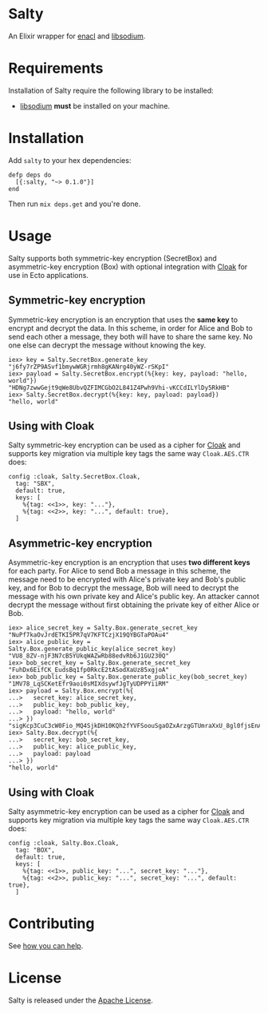 Salty
=====

An Elixir wrapper for [enacl](https://github.com/jlouis/enacl) and [libsodium](https://download.libsodium.org/doc/).

# Requirements

Installation of Salty require the following library to be installed:

* [libsodium](https://download.libsodium.org/doc/) **must** be installed on your machine.

# Installation

Add `salty` to your hex dependencies:

```
defp deps do
  [{:salty, "~> 0.1.0"}]
end
```

Then run `mix deps.get` and you're done.

# Usage

Salty supports both symmetric-key encryption (SecretBox) and asymmetric-key encryption (Box) with optional integration with [Cloak](https://github.com/danielberkompas/cloak/) for use in Ecto applications.

## Symmetric-key encryption

Symmetric-key encryption is an encryption that uses the **same key** to encrypt and decrypt the data. In this scheme, in order for Alice and Bob to send each other a message, they both will have to share the same key. No one else can decrypt the message without knowing the key.

```
iex> key = Salty.SecretBox.generate_key
"j6fy7rZP9ASvf1bmywWGRjrmh8gKANrg40yWZ-rSKpI"
iex> payload = Salty.SecretBox.encrypt(%{key: key, payload: "hello, world"})
"HDNg7zwwGejt9qWe8UbvQZFIMCGbO2L841Z4Pwh9Vhi-vKCCdILYlDy5RkHB"
iex> Salty.SecretBox.decrypt(%{key: key, payload: payload})
"hello, world"
```

## Using with Cloak

Salty symmetric-key encryption can be used as a cipher for [Cloak](https://github.com/danielberkompas/cloak/) and supports key migration via multiple key tags the same way `Cloak.AES.CTR` does:

```
config :cloak, Salty.SecretBox.Cloak,
  tag: "SBX",
  default: true,
  keys: [
    %{tag: <<1>>, key: "..."},
    %{tag: <<2>>, key: "...", default: true},
  ]
```

## Asymmetric-key encryption

Asymmetric-key encryption is an encryption that uses **two different keys** for each party. For Alice to send Bob a message in this scheme, the message need to be encrypted with Alice's private key and Bob's public key, and for Bob to decrypt the message, Bob will need to decrypt the message with his own private key and Alice's public key. An attacker cannot decrypt the message without first obtaining the private key of either Alice or Bob.

```
iex> alice_secret_key = Salty.Box.generate_secret_key
"NuPf7kaOvJrdETKI5PR7qV7KFTCzjX19QYBGTaPOAu4"
iex> alice_public_key = Salty.Box.generate_public_key(alice_secret_key)
"VU8_8ZV-njF3N7cB5YUkqWAZwRb88edvRb6J1GU230Q"
iex> bob_secret_key = Salty.Box.generate_secret_key
"FuhDx6EifCK_EudsBq1fp0RkcE2tASodXaUz85xgjoA"
iex> bob_public_key = Salty.Box.generate_public_key(bob_secret_key)
"1MV78_LqSCKetEfr9aoi0sMIXdsywfJgTyUDPPYiiRM"
iex> payload = Salty.Box.encrypt(%{
...>   secret_key: alice_secret_key,
...>   public_key: bob_public_key,
...>   payload: "hello, world"
...> })
"sigKcp3CuC3cW0Fio_MQ4SjkDH10KQh2fYVFSoouSgaOZxArzgGTUmraXxU_8gl0fjsEnA"
iex> Salty.Box.decrypt(%{
...>   secret_key: bob_secret_key,
...>   public_key: alice_public_key,
...>   payload: payload
...> })
"hello, world"
```

## Using with Cloak

Salty asymmetric-key encryption can be used as a cipher for [Cloak](https://github.com/danielberkompas/cloak/) and supports key migration via multiple key tags the same way `Cloak.AES.CTR` does:

```
config :cloak, Salty.Box.Cloak,
  tag: "BOX",
  default: true,
  keys: [
    %{tag: <<1>>, public_key: "...", secret_key: "..."},
    %{tag: <<2>>, public_key: "...", secret_key: "...", default: true},
  ]
```

# Contributing

See [how you can help](.github/CONTRIBUTING.md).

# License

Salty is released under the [Apache License](https://www.apache.org/licenses/LICENSE-2.0).
